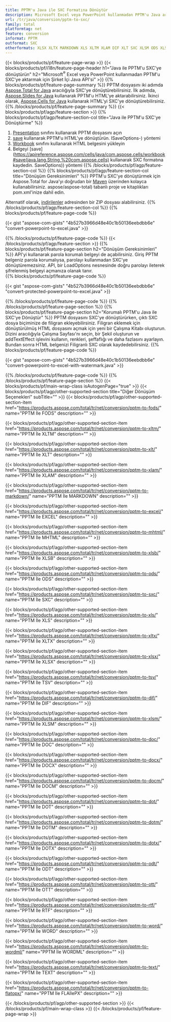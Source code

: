 ```yaml
---
title: PPTM'u Java ile SXC Formatına Dönüştür
description: Microsoft Excel veya PowerPoint kullanmadan PPTM'u Java aracılığıyla SXC formatına dönüştürün
url: /tr/java/conversion/pptm-to-sxc/
family: total
platformtag: net
feature: conversion
informat: PPTM
outformat: SXC
otherformats: XLSX XLTX MARKDOWN XLS XLTM XLAM DIF XLT SXC XLSM ODS XLSB EXCEL TSV MHTML FODS DOC DOCX DOCM DOT DOTM DOTX ODT OTT RTF WORD WORDML TEXT FLATOPX
---
```

{{< blocks/products/pf/feature-page-wrap >}}
{{< blocks/products/pf/i18n/feature-page-header h1="Java ile PPTM'u SXC'ye dönüştürün" h2="Microsoft<sup>&reg;</sup> Excel veya PowerPoint kullanmadan PPTM'u SXC'ye aktarmak için Şirket İçi Java API'si" >}}
{{% blocks/products/pf/feature-page-summary %}}
PPTM dosyasını iki adımda [Aspose.Total for Java](https://products.aspose.com/total/java/) aracılığıyla SXC'ye dönüştürebilirsiniz. İlk adımda, [Aspose.Slides for Java](https://products.aspose.com/slides/java/) kullanarak PPTM'u HTML'ye aktarabilirsiniz. İkinci olarak, [Aspose.Cells for Java](https://products.aspose.com/cells/java/) kullanarak HTML'yi SXC'ye dönüştürebilirsiniz.
{{% /blocks/products/pf/feature-page-summary  %}}
{{< blocks/products/pf/agp/feature-section >}}
{{% blocks/products/pf/agp/feature-section-col title="Java ile PPTM'u SXC'ye Dönüştürme" %}}
1. [Presentation](https://apireference.aspose.com/slides/java/com.aspose.slides/Presentation) sınıfını kullanarak PPTM dosyasını açın
2. [save](https://apireference.aspose.com/slides/java/com.aspose.slides/Presentation#save-java.lang.String-int-com.aspose.slides) kullanarak PPTM'u HTML'ye dönüştürün. ISaveOptions-) yöntemi
3. [Workbook](https://apireference.aspose.com/cells/java/com.aspose.cells/Workbook) sınıfını kullanarak HTML belgesini yükleyin
4. Belgeyi [save](https://apireference.aspose.com/cells/java/com.aspose.cells/workbook#save(java.lang.String,%20com.aspose.cells) kullanarak SXC formatına kaydedin. SaveOptions)) yöntemi
{{% /blocks/products/pf/agp/feature-section-col %}}
{{% blocks/products/pf/agp/feature-section-col title="Dönüşüm Gereksinimleri" %}}
PPTM'u SXC'ye dönüştürmek için Aspose.Total for Java'yı doğrudan bir [Maven](https://repository.aspose.com/webapp/#/artifacts/browse/tree/General/repo/com/) üzerinden kolayca kullanabilirsiniz. aspose/aspose-total) tabanlı proje ve kitaplıkları pom.xml'inize dahil edin.

Alternatif olarak, [indirilenler](https://downloads.aspose.com/total/java) adresinden bir ZIP dosyası alabilirsiniz.
{{% /blocks/products/pf/agp/feature-section-col %}}
{{% blocks/products/pf/feature-page-code %}}

{{< gist "aspose-com-gists" "4b527b3966d48e40c1b50136eebdbb6e" "convert-powerpoint-to-excel.java" >}}


{{% /blocks/products/pf/feature-page-code %}}
{{< /blocks/products/pf/agp/feature-section >}}
{{% blocks/products/pf/feature-page-section  h2="Dönüşüm Gereksinimleri" %}}
API'yi kullanarak parola korumalı belgeyi de açabilirsiniz. Giriş PPTM belgeniz parola korumalıysa, parolayı kullanmadan SXC'ye dönüştüremezsiniz. API, bir LoadOptions nesnesinde doğru parolayı ileterek şifrelenmiş belgeyi açmanıza olanak tanır.  
{{% blocks/products/pf/feature-page-code %}}

{{< gist "aspose-com-gists" "4b527b3966d48e40c1b50136eebdbb6e" "convert-protected-powerpoint-to-excel.java" >}}

{{% /blocks/products/pf/feature-page-code  %}}
{{% /blocks/products/pf/feature-page-section %}}
{{% blocks/products/pf/feature-page-section  h2="Korumalı PPTM'u Java ile SXC'ye Dönüştür" %}}
PPTM dosyasını SXC'ye dönüştürürken, çıktı SXC dosya biçiminize de filigran ekleyebilirsiniz. Filigran eklemek için dönüştürülmüş HTML dosyasını açmak için yeni bir Çalışma Kitabı oluşturun. Dizini aracılığıyla Çalışma Sayfası'nı seçin, bir Şekil oluşturun ve addTextEffect işlevini kullanın, renkleri, şeffaflığı ve daha fazlasını ayarlayın. Bundan sonra HTML belgenizi Filigranlı SXC olarak kaydedebilirsiniz. 
{{% blocks/products/pf/feature-page-code %}}

{{< gist "aspose-com-gists" "4b527b3966d48e40c1b50136eebdbb6e" "convert-powerpoint-to-excel-with-watermark.java" >}}

{{% /blocks/products/pf/feature-page-code  %}}
{{% /blocks/products/pf/feature-page-section %}}
{{< blocks/products/pf/main-wrap-class isAutogenPage="true" >}}
{{< blocks/products/pf/agp/other-supported-section title="Diğer Dönüşüm Seçenekleri" subTitle="" >}}
{{< blocks/products/pf/agp/other-supported-section-item href="https://products.aspose.com/total/tr/net/conversion/pptm-to-fods/" name="PPTM İle FODS" description="" >}}

{{< blocks/products/pf/agp/other-supported-section-item href="https://products.aspose.com/total/tr/net/conversion/pptm-to-xltm/" name="PPTM İle XLTM" description="" >}}

{{< blocks/products/pf/agp/other-supported-section-item href="https://products.aspose.com/total/tr/net/conversion/pptm-to-xlt/" name="PPTM İle XLT" description="" >}}

{{< blocks/products/pf/agp/other-supported-section-item href="https://products.aspose.com/total/tr/net/conversion/pptm-to-xlam/" name="PPTM İle XLAM" description="" >}}

{{< blocks/products/pf/agp/other-supported-section-item href="https://products.aspose.com/total/tr/net/conversion/pptm-to-markdown/" name="PPTM İle MARKDOWN" description="" >}}

{{< blocks/products/pf/agp/other-supported-section-item href="https://products.aspose.com/total/tr/net/conversion/pptm-to-excel/" name="PPTM İle EXCEL" description="" >}}

{{< blocks/products/pf/agp/other-supported-section-item href="https://products.aspose.com/total/tr/net/conversion/pptm-to-mhtml/" name="PPTM İle MHTML" description="" >}}

{{< blocks/products/pf/agp/other-supported-section-item href="https://products.aspose.com/total/tr/net/conversion/pptm-to-xlsb/" name="PPTM İle XLSB" description="" >}}

{{< blocks/products/pf/agp/other-supported-section-item href="https://products.aspose.com/total/tr/net/conversion/pptm-to-ods/" name="PPTM İle ODS" description="" >}}

{{< blocks/products/pf/agp/other-supported-section-item href="https://products.aspose.com/total/tr/net/conversion/pptm-to-sxc/" name="PPTM İle SXC" description="" >}}

{{< blocks/products/pf/agp/other-supported-section-item href="https://products.aspose.com/total/tr/net/conversion/pptm-to-xls/" name="PPTM İle XLS" description="" >}}

{{< blocks/products/pf/agp/other-supported-section-item href="https://products.aspose.com/total/tr/net/conversion/pptm-to-xltx/" name="PPTM İle XLTX" description="" >}}

{{< blocks/products/pf/agp/other-supported-section-item href="https://products.aspose.com/total/tr/net/conversion/pptm-to-xlsx/" name="PPTM İle XLSX" description="" >}}

{{< blocks/products/pf/agp/other-supported-section-item href="https://products.aspose.com/total/tr/net/conversion/pptm-to-tsv/" name="PPTM İle TSV" description="" >}}

{{< blocks/products/pf/agp/other-supported-section-item href="https://products.aspose.com/total/tr/net/conversion/pptm-to-dif/" name="PPTM İle DIF" description="" >}}

{{< blocks/products/pf/agp/other-supported-section-item href="https://products.aspose.com/total/tr/net/conversion/pptm-to-xlsm/" name="PPTM İle XLSM" description="" >}}

{{< blocks/products/pf/agp/other-supported-section-item href="https://products.aspose.com/total/tr/net/conversion/pptm-to-doc/" name="PPTM İle DOC" description="" >}}

{{< blocks/products/pf/agp/other-supported-section-item href="https://products.aspose.com/total/tr/net/conversion/pptm-to-docx/" name="PPTM İle DOCX" description="" >}}

{{< blocks/products/pf/agp/other-supported-section-item href="https://products.aspose.com/total/tr/net/conversion/pptm-to-docm/" name="PPTM İle DOCM" description="" >}}

{{< blocks/products/pf/agp/other-supported-section-item href="https://products.aspose.com/total/tr/net/conversion/pptm-to-dot/" name="PPTM İle DOT" description="" >}}

{{< blocks/products/pf/agp/other-supported-section-item href="https://products.aspose.com/total/tr/net/conversion/pptm-to-dotm/" name="PPTM İle DOTM" description="" >}}

{{< blocks/products/pf/agp/other-supported-section-item href="https://products.aspose.com/total/tr/net/conversion/pptm-to-dotx/" name="PPTM İle DOTX" description="" >}}

{{< blocks/products/pf/agp/other-supported-section-item href="https://products.aspose.com/total/tr/net/conversion/pptm-to-odt/" name="PPTM İle ODT" description="" >}}

{{< blocks/products/pf/agp/other-supported-section-item href="https://products.aspose.com/total/tr/net/conversion/pptm-to-ott/" name="PPTM İle OTT" description="" >}}

{{< blocks/products/pf/agp/other-supported-section-item href="https://products.aspose.com/total/tr/net/conversion/pptm-to-rtf/" name="PPTM İle RTF" description="" >}}

{{< blocks/products/pf/agp/other-supported-section-item href="https://products.aspose.com/total/tr/net/conversion/pptm-to-word/" name="PPTM İle WORD" description="" >}}

{{< blocks/products/pf/agp/other-supported-section-item href="https://products.aspose.com/total/tr/net/conversion/pptm-to-wordml/" name="PPTM İle WORDML" description="" >}}

{{< blocks/products/pf/agp/other-supported-section-item href="https://products.aspose.com/total/tr/net/conversion/pptm-to-text/" name="PPTM İle TEXT" description="" >}}

{{< blocks/products/pf/agp/other-supported-section-item href="https://products.aspose.com/total/tr/net/conversion/pptm-to-flatopx/" name="PPTM İle FLAİlePX" description="" >}}


{{< /blocks/products/pf/agp/other-supported-section >}}
{{< /blocks/products/pf/main-wrap-class >}}
{{< /blocks/products/pf/feature-page-wrap >}}